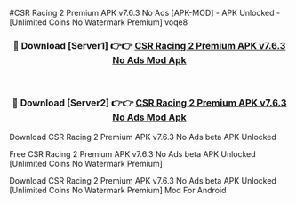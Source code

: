 #CSR Racing 2 Premium APK v7.6.3 No Ads [APK-MOD] - APK Unlocked - [Unlimited Coins No Watermark Premium] voqe8



<div align="center">

<h3>🔴 Download [Server1] 👉👉 <a href="https://momento.my/?title=CSR_Racing_2_Premium_APK_v7.6.3_No_Ads">CSR Racing 2 Premium APK v7.6.3 No Ads Mod Apk</a></h3><br>

<h3>🔴 Download [Server2] 👉👉 <a href="https://momento.my/?title=CSR_Racing_2_Premium_APK_v7.6.3_No_Ads">CSR Racing 2 Premium APK v7.6.3 No Ads Mod Apk</a></h3>
</div>



Download CSR Racing 2 Premium APK v7.6.3 No Ads beta APK Unlocked

Free CSR Racing 2 Premium APK v7.6.3 No Ads beta APK Unlocked [Unlimited Coins No Watermark Premium]

Download CSR Racing 2 Premium APK v7.6.3 No Ads beta APK Unlocked [Unlimited Coins No Watermark Premium] Mod For Android
